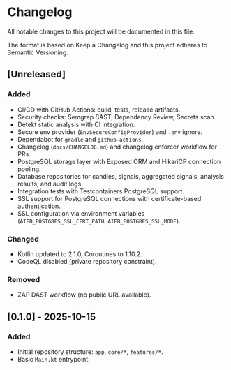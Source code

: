 # Changelog

All notable changes to this project will be documented in this file.

The format is based on Keep a Changelog and this project adheres to Semantic Versioning.

## [Unreleased]
### Added
- CI/CD with GitHub Actions: build, tests, release artifacts.
- Security checks: Semgrep SAST, Dependency Review, Secrets scan.
- Detekt static analysis with CI integration.
- Secure env provider (`EnvSecureConfigProvider`) and `.env` ignore.
- Dependabot for `gradle` and `github-actions`.
- Changelog (`docs/CHANGELOG.md`) and changelog enforcer workflow for PRs.
- PostgreSQL storage layer with Exposed ORM and HikariCP connection pooling.
- Database repositories for candles, signals, aggregated signals, analysis results, and audit logs.
- Integration tests with Testcontainers PostgreSQL support.
- SSL support for PostgreSQL connections with certificate-based authentication.
- SSL configuration via environment variables (`AIFB_POSTGRES_SSL_CERT_PATH`, `AIFB_POSTGRES_SSL_MODE`).

### Changed
- Kotlin updated to 2.1.0, Coroutines to 1.10.2.
- CodeQL disabled (private repository constraint).

### Removed
- ZAP DAST workflow (no public URL available).

## [0.1.0] - 2025-10-15
### Added
- Initial repository structure: `app`, `core/*`, `features/*`.
- Basic `Main.kt` entrypoint.
